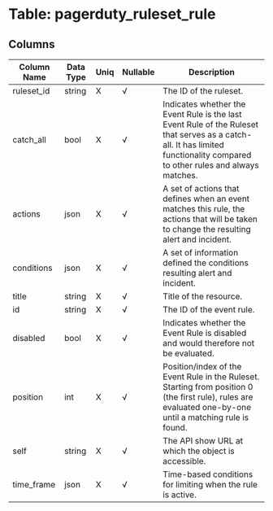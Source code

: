 # Table: pagerduty_ruleset_rule

## Columns 

|  Column Name   |  Data Type  | Uniq | Nullable | Description | 
|  ----  | ----  | ----  | ----  | ---- | 
| ruleset_id | string | X | √ | The ID of the ruleset. | 
| catch_all | bool | X | √ | Indicates whether the Event Rule is the last Event Rule of the Ruleset that serves as a catch-all. It has limited functionality compared to other rules and always matches. | 
| actions | json | X | √ | A set of actions that defines when an event matches this rule, the actions that will be taken to change the resulting alert and incident. | 
| conditions | json | X | √ | A set of information defined the conditions resulting alert and incident. | 
| title | string | X | √ | Title of the resource. | 
| id | string | X | √ | The ID of the event rule. | 
| disabled | bool | X | √ | Indicates whether the Event Rule is disabled and would therefore not be evaluated. | 
| position | int | X | √ | Position/index of the Event Rule in the Ruleset. Starting from position 0 (the first rule), rules are evaluated one-by-one until a matching rule is found. | 
| self | string | X | √ | The API show URL at which the object is accessible. | 
| time_frame | json | X | √ | Time-based conditions for limiting when the rule is active. | 


